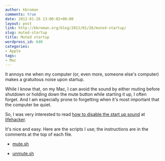 ```yaml
---
author: kbroman
comments: true
date: 2012-01-26 13:00:02+00:00
layout: post
link: http://kbroman.org/blog/2012/01/26/muted-startup/
slug: muted-startup
title: Muted startup
wordpress_id: 640
categories:
- Apple
tags:
- Mac
---
```


It annoys me when my computer (or, even more, someone else's computer) makes a gratuitous noise upon startup.

While I know that, on my Mac, I can avoid the sound by either muting before shutdown or holding down the mute button while starting it up, I often forget. And I am especially prone to forgetting when it's most important that the computer be quiet.

So, I was very interested to read [how to disable the start up sound](http://lifehacker.com/5873140/how-to-silence-your-computers-startup-sound-and-boot-like-a-ninja) at [lifehacker](http://lifehacker.com).

It's nice and easy. Here are the scripts I use; the instructions are in the comments at the top of each file.



	
  * [mute.sh](http://www.biostat.wisc.edu/~kbroman/scripts/mute.sh)

	
  * [unmute.sh](http://www.biostat.wisc.edu/~kbroman/scripts/unmute.sh)


